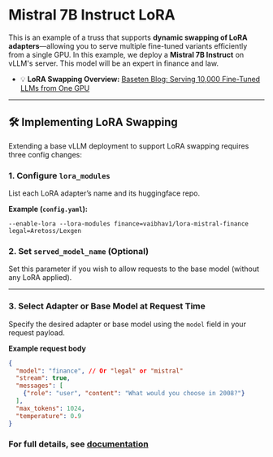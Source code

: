 # Mistral 7B Instruct LoRA

This is an example of a truss that supports **dynamic swapping of LoRA adapters**—allowing you to serve multiple fine-tuned variants efficiently from a single GPU. In this example, we deploy a **Mistral 7B Instruct** on vLLM's server. This model will be an expert in finance and law.

- 💡 **LoRA Swapping Overview:** [Baseten Blog: Serving 10,000 Fine-Tuned LLMs from One GPU](https://www.baseten.co/blog/how-to-serve-10-000-fine-tuned-llms-from-a-single-gpu/)

---

## 🛠️ Implementing LoRA Swapping

Extending a base vLLM deployment to support LoRA swapping requires three config changes:

### 1. Configure `lora_modules`

List each LoRA adapter’s name and its huggingface repo.

**Example (`config.yaml`):**
```
--enable-lora --lora-modules finance=vaibhav1/lora-mistral-finance legal=Aretoss/Lexgen
```

### 2. Set `served_model_name` (Optional)

Set this parameter if you wish to allow requests to the base model (without any LoRA applied).

---

### 3. Select Adapter or Base Model at Request Time

Specify the desired adapter or base model using the `model` field in your request payload.

**Example request body**

```json
{
  "model": "finance", // Or "legal" or "mistral"
  "stream": true,
  "messages": [
    {"role": "user", "content": "What would you choose in 2008?"}
  ],
  "max_tokens": 1024,
  "temperature": 0.9
}
```

### For full details, see [documentation](https://docs.vllm.ai/en/v0.9.1/features/lora.html#lora-model-lineage-in-model-card)
